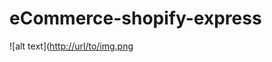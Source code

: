 # eCommerce-shopify-express

![alt text]([http://url/to/img.png](https://user-images.githubusercontent.com/50726914/172629530-6b150a18-312e-46d1-b7e0-e4e2a7be596a.png)
